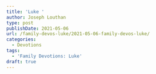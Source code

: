 ```yaml
---
title: 'Luke '
author: Joseph Louthan
type: post
publishDate: 2021-05-06
url: /family-devos-luke/2021-05-06-family-devos-luke/
categories:
  - Devotions
tags:
  - 'Family Devotions: Luke'
draft: true
---
```

